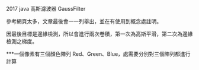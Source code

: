 ﻿2017 java 高斯濾波器 GaussFilter 

參考網頁太多，文章最後會一一列舉出，並在有使用到概念處註明。

因最後目標是邊緣檢測，所以會進行兩次卷積，第一次為高斯平滑，第二次為邊緣檢測之梯度。

***一個像素有三個顏色陣列 Red、Green、Blue，處需要分別對三個陣列都進行計算

